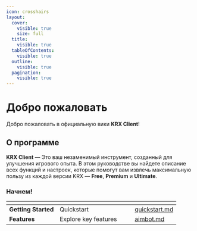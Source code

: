 ```yaml
---
icon: crosshairs
layout:
  cover:
    visible: true
    size: full
  title:
    visible: true
  tableOfContents:
    visible: true
  outline:
    visible: true
  pagination:
    visible: true
---
```


# Добро пожаловать 

Добро пожаловать в официальную вики **KRX Client**!
  
## О программе 

**KRX Client** — Это ваш незаменимый инструмент, созданный для улучшения игрового опыта. В этом руководстве вы найдете описание всех функций и настроек, которые помогут вам извлечь максимальную пользу из каждой версии KRX — **Free**, **Premium** и **Ultimate**.

### Начнем!

<table data-view="cards">
  <thead>
    <tr><th></th><th></th><th data-hidden data-card-cover data-type="files"></th><th data-hidden></th><th data-hidden data-card-target data-type="content-ref"></th></tr>
  </thead>
  <tbody>
    <tr><td><strong>Getting Started</strong></td><td>Quickstart</td><td></td><td></td><td><a href="getting-started/quickstart.md">quickstart.md</a></td></tr>
    <tr><td><strong>Features</strong></td><td>Explore key features</td><td></td><td></td><td><a href="features/aimbot.md">aimbot.md</a></td></tr>
  </tbody>
</table>
